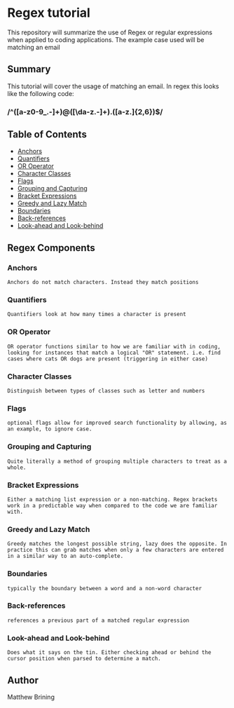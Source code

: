# Regex tutorial 

This repository will summarize the use of Regex or regular expressions when applied to coding applications. The example case used will be matching an email

## Summary

This tutorial will cover the usage of matching an email. In regex this looks like the following code: 

### /^([a-z0-9_\.-]+)@([\da-z\.-]+)\.([a-z\.]{2,6})$/

## Table of Contents

- [Anchors](#anchors)
- [Quantifiers](#quantifiers)
- [OR Operator](#or-operator)
- [Character Classes](#character-classes)
- [Flags](#flags)
- [Grouping and Capturing](#grouping-and-capturing)
- [Bracket Expressions](#bracket-expressions)
- [Greedy and Lazy Match](#greedy-and-lazy-match)
- [Boundaries](#boundaries)
- [Back-references](#back-references)
- [Look-ahead and Look-behind](#look-ahead-and-look-behind)

## Regex Components

### Anchors
    Anchors do not match characters. Instead they match positions
### Quantifiers
    Quantifiers look at how many times a character is present
### OR Operator
    OR operator functions similar to how we are familiar with in coding, looking for instances that match a logical "OR" statement. i.e. find cases where cats OR dogs are present (triggering in either case)
### Character Classes
    Distinguish between types of classes such as letter and numbers
### Flags
    optional flags allow for improved search functionality by allowing, as an example, to ignore case. 
### Grouping and Capturing
    Quite literally a method of grouping multiple characters to treat as a whole. 
### Bracket Expressions
    Either a matching list expression or a non-matching. Regex brackets work in a predictable way when compared to the code we are familiar with. 
### Greedy and Lazy Match
    Greedy matches the longest possible string, lazy does the opposite. In practice this can grab matches when only a few characters are entered in a similar way to an auto-complete. 
### Boundaries
    typically the boundary between a word and a non-word character
### Back-references
    references a previous part of a matched regular expression
### Look-ahead and Look-behind
    Does what it says on the tin. Either checking ahead or behind the cursor position when parsed to determine a match. 
## Author
Matthew Brining